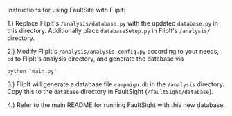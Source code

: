 Instructions for using FaultSite with Flipit:


1.) Replace FlipIt's `/analysis/database.py` with the updated `database.py` in this directory. Additionally place `databaseSetup.py` in FlipIt's `/analysis/` directory.

2.) Modify FlipIt's `/analysis/analysis_config.py` according to your needs, `cd` to FlipIt's analysis directory, and generate the database via

```
python 'main.py'
```

3.) FlipIt will generate a database file `campaign.db` in the `/analysis` directory.  Copy this to the `database` directory in FaultSight (`/faultSight/database`).

4.) Refer to the main README for running FaultSight with this new database.
